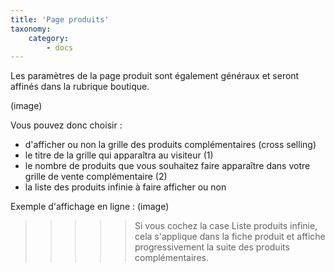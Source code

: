 ```yaml
---
title: 'Page produits'
taxonomy:
    category:
        - docs
---
```


Les paramètres de la page produit sont également généraux et seront affinés dans la rubrique boutique. 

(image)

Vous pouvez donc choisir : 
- d'afficher ou non la grille des produits complémentaires (cross selling)
- le titre de la grille qui apparaîtra au visiteur (1)
- le nombre de produits que vous souhaitez faire apparaître dans votre grille de vente complémentaire (2) 
- la liste des produits infinie à faire afficher ou non 

Exemple d'affichage en ligne : 
(image)

>>>>> Si vous cochez la case Liste produits infinie, cela s'applique  dans la fiche produit et affiche progressivement la suite des produits complémentaires. 